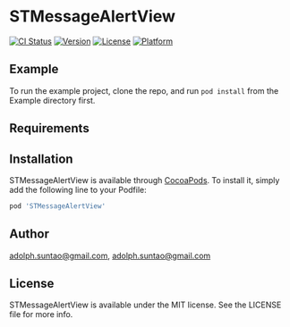 # STMessageAlertView

[![CI Status](https://img.shields.io/travis/adolph.suntao@gmail.com/STMessageAlertView.svg?style=flat)](https://travis-ci.org/adolph.suntao@gmail.com/STMessageAlertView)
[![Version](https://img.shields.io/cocoapods/v/STMessageAlertView.svg?style=flat)](https://cocoapods.org/pods/STMessageAlertView)
[![License](https://img.shields.io/cocoapods/l/STMessageAlertView.svg?style=flat)](https://cocoapods.org/pods/STMessageAlertView)
[![Platform](https://img.shields.io/cocoapods/p/STMessageAlertView.svg?style=flat)](https://cocoapods.org/pods/STMessageAlertView)

## Example

To run the example project, clone the repo, and run `pod install` from the Example directory first.

## Requirements

## Installation

STMessageAlertView is available through [CocoaPods](https://cocoapods.org). To install
it, simply add the following line to your Podfile:

```ruby
pod 'STMessageAlertView'
```

## Author

adolph.suntao@gmail.com, adolph.suntao@gmail.com

## License

STMessageAlertView is available under the MIT license. See the LICENSE file for more info.
